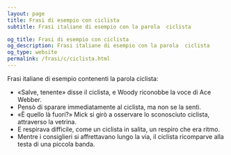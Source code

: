```yaml
---
layout: page
title: Frasi di esempio con ciclista 
subtitle: Frasi italiane di esempio con la parola  ciclista

og_title: Frasi di esempio con ciclista 
og_description: Frasi italiane di esempio con la parola  ciclista
og_type: website
permalink: /frasi/c/ciclista.html
---
```


Frasi italiane di esempio contenenti la parola ciclista:


- «Salve, tenente» disse il ciclista, e Woody riconobbe la voce di Ace Webber.
- Pensò di sparare immediatamente al ciclista, ma non se la sentì.
- «È quello là fuori?» Mick si girò a osservare lo sconosciuto ciclista, attraverso la vetrina.
- E respirava difficile, come un ciclista in salita, un respiro che era ritmo.
- Mentre i consiglieri si affrettavano lungo la via, il ciclista ricomparve alla testa di una piccola banda.
